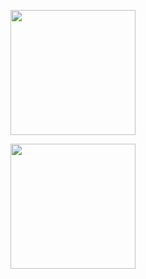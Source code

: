 <p align="center"><a href="https://dagestan.roskazna.gov.ru/" target="_blank"><img src="https://i.ibb.co/L5pCnjg/logo.png" width="200"></a></p>

<p align="center"><a href="https://laravel.com" target="_blank"><img src="https://raw.githubusercontent.com/laravel/art/master/logo-lockup/5%20SVG/2%20CMYK/1%20Full%20Color/laravel-logolockup-cmyk-red.svg" width="200"></a></p>
